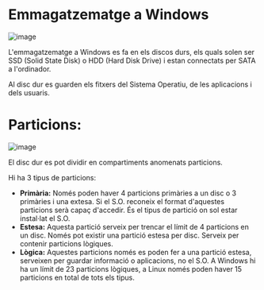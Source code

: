 # Emmagatzematge a Windows

![image](https://github.com/XaSaFa/MP04/assets/110727546/bfc99412-52dd-4119-9ce5-52b2d524bdd0)

L'emmagatzematge a Windows es fa en els discos durs, els quals solen ser SSD (Solid State Disk) o HDD (Hard Disk Drive) i estan connectats per SATA a l'ordinador.

Al disc dur es guarden els fitxers del Sistema Operatiu, de les aplicacions i dels usuaris.

# Particions:

![image](https://github.com/XaSaFa/MP04/assets/110727546/69ec5f04-9028-4866-9a35-c23b6f478d53)

El disc dur es pot dividir en compartiments anomenats particions.

Hi ha 3 tipus de particions:

- **Primària:** Només poden haver 4 particions primàries a un disc o 3 primàries i una extesa. Si el S.O. reconeix el format d'aquestes particions serà capaç d'accedir. És el tipus de partició on sol estar instal·lat el S.O.
- **Estesa:** Aquesta partició serveix per trencar el límit de 4 particions en un disc. Només pot existir una partició estesa per disc. Serveix per contenir particions lògiques.
- **Lògica:** Aquestes particions només es poden fer a una partició estesa, serveixen per guardar informació o aplicacions, no el S.O. A Windows hi ha un límit de 23 particions lògiques, a Linux només poden haver 15 particions en total de tots els tipus.


